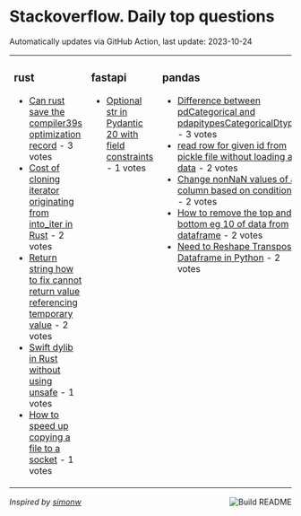 # Stackoverflow. Daily top questions 

Automatically updates via GitHub Action, last update: <!-- date starts -->2023-10-24<!-- date ends -->


<table><tr><td valign="top" width="33%">

### rust
<!-- rust starts -->
* [Can rust save the compiler39s optimization record](https://stackoverflow.com/questions/77350533/can-rust-save-the-compilers-optimization-record) - 3 votes
* [Cost of cloning iterator originating from into_iter in Rust](https://stackoverflow.com/questions/77345607/cost-of-cloning-iterator-originating-from-into-iter-in-rust) - 2 votes
* [Return string how to fix cannot return value referencing temporary value](https://stackoverflow.com/questions/77343756/return-string-how-to-fix-cannot-return-value-referencing-temporary-value) - 2 votes
* [Swift dylib in Rust without using unsafe](https://stackoverflow.com/questions/77342978/swift-dylib-in-rust-without-using-unsafe) - 1 votes
* [How to speed up copying a file to a socket](https://stackoverflow.com/questions/77350296/how-to-speed-up-copying-a-file-to-a-socket) - 1 votes
<!-- rust ends -->
</td><td valign="top" width="34%">


### fastapi
<!-- fastapi starts -->
* [Optional str in Pydantic 20 with field constraints](https://stackoverflow.com/questions/77348076/optional-str-in-pydantic-2-0-with-field-constraints) - 1 votes
<!-- fastapi ends -->
</td><td valign="top" width="34%">


### pandas
<!-- pandas starts -->
* [Difference between pdCategorical and pdapitypesCategoricalDtype](https://stackoverflow.com/questions/77349229/difference-between-pd-categorical-and-pd-api-types-categoricaldtype) - 3 votes
* [read row for given id from pickle file without loading all data](https://stackoverflow.com/questions/77346557/read-row-for-given-id-from-pickle-file-without-loading-all-data) - 2 votes
* [Change nonNaN values of a column based on condition](https://stackoverflow.com/questions/77352187/change-non-nan-values-of-a-column-based-on-condition) - 2 votes
* [How to remove the top and bottom eg 10 of data from dataframe](https://stackoverflow.com/questions/77347986/how-to-remove-the-top-and-bottom-e-g-10-of-data-from-dataframe) - 2 votes
* [Need to Reshape  Transpose Dataframe in Python](https://stackoverflow.com/questions/77342884/need-to-reshape-transpose-dataframe-in-python) - 2 votes
<!-- pandas ends -->
</td></tr></table>

<a href="https://github.com/hp0404/hp0404/actions"><img src="https://github.com/hp0404/hp0404/workflows/Build%20README/badge.svg" align="right" alt="Build README"></a> <p>*Inspired by  [simonw](https://github.com/simonw/simonw)*</p>
